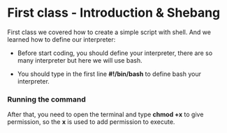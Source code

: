 # First class - Introduction & Shebang

First class we covered how to create a simple script with shell.
And we learned how to define our interpreter:

- Before start coding, you should define your interpreter, there are so many interpreter but here we will use bash.

- You should type in the first line **#!/bin/bash** to define bash your interpreter.

### Running the command

After that, you need to open the terminal and type **chmod +x** to give permission, so the **x** is used to add permission to execute.